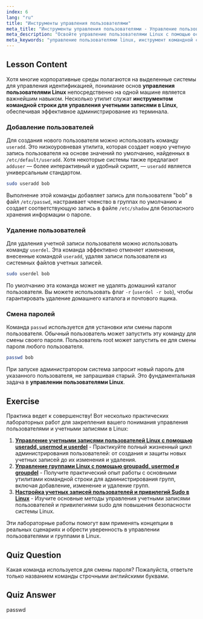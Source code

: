 ```yaml
---
index: 6
lang: "ru"
title: "Инструменты управления пользователями"
meta_title: "Инструменты управления пользователями - Управление пользователями"
meta_description: "Освойте управление пользователями Linux с помощью основных инструментов командной строки. Это руководство охватывает использование useradd, userdel и passwd для управления учетными записями в Linux, идеально подходит для начинающих."
meta_keywords: "управление пользователями linux, инструмент командной строки для управления учетными записями в linux, useradd, userdel, passwd, учетные записи linux, управлять пользователями linux"
---
```


## Lesson Content

Хотя многие корпоративные среды полагаются на выделенные системы для управления идентификацией, понимание основ **управления пользователями Linux** непосредственно на одной машине является важнейшим навыком. Несколько утилит служат **инструментом командной строки для управления учетными записями в Linux**, обеспечивая эффективное администрирование из терминала.

### Добавление пользователей

Для создания нового пользователя можно использовать команду `useradd`. Это низкоуровневая утилита, которая создает новую учетную запись пользователя на основе значений по умолчанию, найденных в `/etc/default/useradd`. Хотя некоторые системы также предлагают `adduser` — более интерактивный и удобный скрипт, — `useradd` является универсальным стандартом.

```bash
sudo useradd bob
```

Выполнение этой команды добавляет запись для пользователя "bob" в файл `/etc/passwd`, настраивает членство в группах по умолчанию и создает соответствующую запись в файле `/etc/shadow` для безопасного хранения информации о пароле.

### Удаление пользователей

Для удаления учетной записи пользователя можно использовать команду `userdel`. Эта команда эффективно отменяет изменения, внесенные командой `useradd`, удаляя записи пользователя из системных файлов учетных записей.

```bash
sudo userdel bob
```

По умолчанию эта команда может не удалять домашний каталог пользователя. Вы можете использовать флаг `-r` (`userdel -r bob`), чтобы гарантировать удаление домашнего каталога и почтового ящика.

### Смена паролей

Команда `passwd` используется для установки или смены пароля пользователя. Обычный пользователь может запустить эту команду для смены своего пароля. Пользователь root может запустить ее для смены пароля любого пользователя.

```bash
passwd bob
```

При запуске администратором система запросит новый пароль для указанного пользователя, не запрашивая старый. Это фундаментальная задача в **управлении пользователями Linux**.

## Exercise

Практика ведет к совершенству! Вот несколько практических лабораторных работ для закрепления вашего понимания управления пользователями и учетными записями в Linux:

1. **[Управление учетными записями пользователей Linux с помощью useradd, usermod и userdel](https://labex.io/ru/labs/comptia-manage-linux-user-accounts-with-useradd-usermod-and-userdel-590837)** - Практикуйте полный жизненный цикл администрирования пользователей: от создания и защиты новых учетных записей до их изменения и удаления.
2. **[Управление группами Linux с помощью groupadd, usermod и groupdel](https://labex.io/ru/labs/comptia-manage-linux-groups-with-groupadd-usermod-and-groupdel-590836)** - Получите практический опыт работы с основными утилитами командной строки для администрирования групп, включая добавление, изменение и удаление групп.
3. **[Настройка учетных записей пользователей и привилегий Sudo в Linux](https://labex.io/ru/labs/comptia-configure-user-accounts-and-sudo-privileges-in-linux-590856)** - Изучите основные методы управления учетными записями пользователей и привилегиями sudo для повышения безопасности системы Linux.

Эти лабораторные работы помогут вам применять концепции в реальных сценариях и обрести уверенность в управлении пользователями и группами в Linux.

## Quiz Question

Какая команда используется для смены пароля? Пожалуйста, ответьте только названием команды строчными английскими буквами.

## Quiz Answer

passwd
